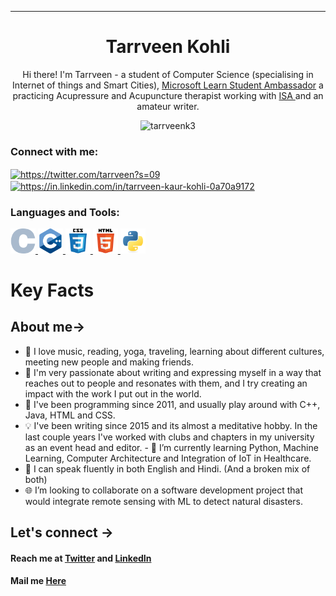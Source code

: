 --- 
<h1 align="center">Tarrveen Kohli</h1> 
<p align="center">Hi there! I'm Tarrveen - a student of Computer Science (specialising in Internet of things and Smart Cities), <a href="https://studentambassadors.microsoft.com/en-US/profile/84615">Microsoft Learn Student Ambassador</a> a practicing Acupressure and Acupuncture therapist working with <a href="http://www.sujok.com/isa-india">ISA </a>and an amateur writer.</p> <p align="center"> <p align="center"> <img src="https://komarev.com/ghpvc/?username=tarrveenk3&label=Profile%20views&color=0e75b6&style=flat" alt="tarrveenk3" /> <h3 align="left">Connect with me:</h3> <p align="left"> <a href="https://twitter.com/https://twitter.com/tarrveen?s=09" target="blank"><img align="center" src="https://cdn.jsdelivr.net/npm/simple-icons@3.0.1/icons/twitter.svg" alt="https://twitter.com/tarrveen?s=09" height="30" width="40" /></a> <a href="https://linkedin.com/in/https://in.linkedin.com/in/tarrveen-kaur-kohli-0a70a9172" target="blank"><img align="center" src="https://cdn.jsdelivr.net/npm/simple-icons@3.0.1/icons/linkedin.svg" alt="https://in.linkedin.com/in/tarrveen-kaur-kohli-0a70a9172" height="30" width="40" /></a> </p> <h3>Languages and Tools:</h3> <p > <a href="https://www.cprogramming.com/" target="_blank"> <img src="https://raw.githubusercontent.com/devicons/devicon/master/icons/c/c-original.svg" alt="c" width="40" height="40"/> </a> <a href="https://www.w3schools.com/cpp/" target="_blank"> <img src="https://raw.githubusercontent.com/devicons/devicon/master/icons/cplusplus/cplusplus-original.svg" alt="cplusplus" width="40" height="40"/> </a> <a href="https://www.w3schools.com/css/" target="_blank"> <img src="https://raw.githubusercontent.com/devicons/devicon/master/icons/css3/css3-original-wordmark.svg" alt="css3" width="40" height="40"/> </a> <a href="https://www.w3.org/html/" target="_blank"> <img src="https://raw.githubusercontent.com/devicons/devicon/master/icons/html5/html5-original-wordmark.svg" alt="html5" width="40" height="40"/> </a> <a href="https://www.python.org" target="_blank"> 
  <img src="https://raw.githubusercontent.com/devicons/devicon/master/icons/python/python-original.svg" alt="python" width="40" height="40"/> </a> 

# Key Facts 
## About me->  
- 🌈 I love music, reading, yoga, traveling, learning about different cultures, meeting new people and making friends. 
- 📝 I'm very passionate about writing and expressing myself in a way that reaches out to people and resonates with them, and I try creating an impact with the work I put out in the world. 
- 💫 I've been programming since 2011, and usually play around with C++, Java, HTML and CSS. 
- 💡 I've been writing since 2015 and its almost a meditative hobby. In the last couple years I've worked with clubs and chapters in my university as an event head and editor. - 🌱 I’m currently learning Python, Machine Learning, Computer Architecture and Integration of IoT in Healthcare. 
- 🍨 I can speak fluently in both English and Hindi. (And a broken mix of both) 
- 🌐 I’m looking to collaborate on a software development project that would integrate remote sensing with ML to detect natural disasters. 
 
## **Let's connect ->**
#### Reach me at [Twitter](https://twitter.com/tarrveen?s=09) and [LinkedIn](https://www.linkedin.com/in/tarrveen-kaur-kohli-0a70a9172) 
#### Mail me [Here](mailto:http://tarrveenkaurkohli@gmail.com)
<!--- tarrveenk3/tarrveenk3 is a ✨ special ✨ repository because its `README.md` (this file) appears on your GitHub profile. You can click the Preview link to take a look at your changes. --->
